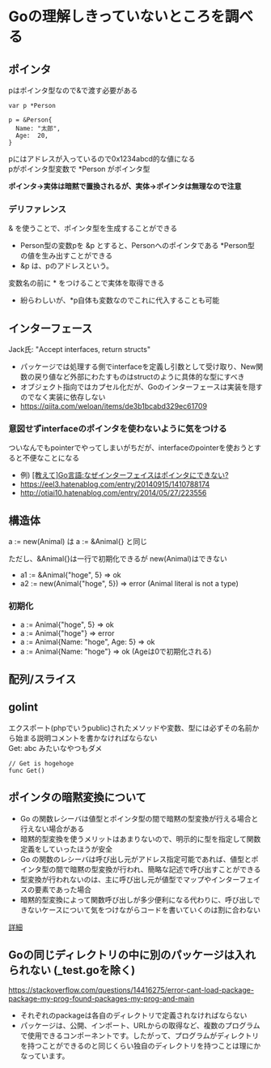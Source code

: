 # Goの理解しきっていないところを調べる
## ポインタ
pはポインタ型なので&で渡す必要がある
```
var p *Person

p = &Person{
  Name: "太郎",
  Age:  20,
}
```
pにはアドレスが入っているので0x1234abcd的な値になる  
pがポインタ型変数で \*Person がポインタ型  

**ポインタ→実体は暗黙で置換されるが、実体→ポインタは無理なので注意**

### デリファレンス
& を使うことで、ポインタ型を生成することができる  
- Person型の変数pを &p とすると、Personへのポインタである \*Person型 の値を生み出すことができる
- &p は、pのアドレスという。

変数名の前に \* をつけることで実体を取得できる
- 紛らわしいが、\*p自体も変数なのでこれに代入することも可能

## インターフェース
Jack氏: "Accept interfaces, return structs"
- パッケージでは処理する側でinterfaceを定義し引数として受け取り、New関数の戻り値など外部にわたすものはstructのように具体的な型にすべき
- オブジェクト指向ではカプセル化だが、Goのインターフェースは実装を隠すのでなく実装に依存しない
- https://qiita.com/weloan/items/de3b1bcabd329ec61709

### 意図せずinterfaceのポインタを使わないように気をつける
ついなんでもpointerでやってしまいがちだが、interfaceのpointerを使おうとすると不便なことになる
- 例) [[教えて]Go言語:なぜインターフェイスはポインタにできない?](https://qiita.com/suin/items/68ed7020d21dca047a73)
- https://eel3.hatenablog.com/entry/20140915/1410788174
- http://otiai10.hatenablog.com/entry/2014/05/27/223556


## 構造体
a := new(Animal) は a := &Animal{} と同じ  

ただし、&Animal{}は一行で初期化できるが new(Animal)はできない  
- a1 := &Animal{"hoge", 5} => ok  
- a2 := new(Animal{"hoge", 5}) => error (Animal literal is not a type)


### 初期化
- a := Animal{"hoge", 5} => ok  
- a := Animal{"hoge"} => error  
- a := Animal{Name: "hoge", Age: 5} => ok  
- a := Animal{Name: "hoge"} => ok (Ageは0で初期化される)  

## 配列/スライス

## golint
エクスポート(phpでいうpublic)されたメソッドや変数、型には必ずその名前から始まる説明コメントを書かなければならない  
Get: abc みたいなやつもダメ  
```
// Get is hogehoge
func Get() 
```

## ポインタの暗黙変換について
- Go の関数レシーバは値型とポインタ型の間で暗黙の型変換が行える場合と行えない場合がある
- 暗黙的型変換を使うメリットはあまりないので、明示的に型を指定して関数定義をしていったほうが安全
- Go の関数のレシーバは呼び出し元がアドレス指定可能であれば、値型とポインタ型の間で暗黙の型変換が行われ、簡略な記述で呼び出すことができる
- 型変換が行われないのは、主に呼び出し元が値型でマップやインターフェイスの要素であった場合
- 暗黙的型変換によって関数呼び出しが多少便利になる代わりに、呼び出しできないケースについて気をつけながらコードを書いていくのは割に合わない

[詳細](https://qiita.com/nirasan/items/02e88c3ba64c444fa527)

## Goの同じディレクトリの中に別のパッケージは入れられない (\_test.goを除く)
https://stackoverflow.com/questions/14416275/error-cant-load-package-package-my-prog-found-packages-my-prog-and-main
- それぞれのpackageは各自のディレクトリで定義されなければならない
- パッケージは、公開、インポート、URLからの取得など、複数のプログラムで使用できるコンポーネントです。したがって、プログラムがディレクトリを持つことができるのと同じくらい独自のディレクトリを持つことは理にかなっています。 
